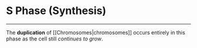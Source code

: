 # S Phase (Synthesis)
---
The **duplication** of [[Chromosomes|chromosomes]] occurs entirely in this phase as the cell still *continues to grow*.